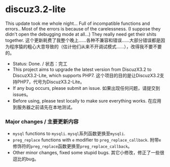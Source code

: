 # discuz3.2-lite

This update took me whole night... Full of incompatible functions and errors.. 
Most of the errors is because of the carelessness. (I suppose they didn't open the debugging mode at all...)
They really need get their shits together.
这个更新耗费了我整个晚上……各种不兼容和错误……大部分错误都是因为程序猿的粗心大意导致的（估计他们从来不开调试模式……），改得我不要不要的。

- Status: Done. / 状态：完工
- This project aims to upgrade the latest version from DiscuzX3.2 to DiscuzX3.2-Lite, which supports PHP7.
  这个项目的目的是让DiscuzX3.2支持PHP7，代号为DiscuzX3.2-Lite。
- If any bug occurs, please submit an issue.
  如果出现任何问题，请提交到issues。
- Before using, please test locally to make sure everything works.
  在应用到服务器之前请先在本地测试。

### Major changes / 主要更新内容
- `mysql` functions to `mysqli`.
  `mysql`系列函数更换至`mysqli`.
- `preg_replace` functions with `e` modifier to `preg_replace_callback`.
  附带`e`修饰符的`preg_replace`函数更换至`preg_replace_callback`。
- Other minor changes, fixed some stupid bugs.
  其它小修改，修正了一些很逗比的bug。